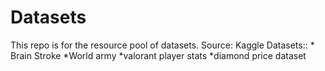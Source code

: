 # Datasets
This repo is for the resource pool of datasets.
Source: Kaggle
Datasets:: * Brain Stroke
           *World army 
           *valorant player stats
           *diamond price dataset

